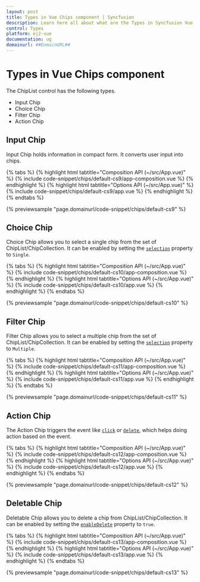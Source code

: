 ```yaml
---
layout: post
title: Types in Vue Chips component | Syncfusion
description: Learn here all about what are the Types in Syncfusion Vue Chips component of Syncfusion Essential JS 2 and more.
control: Types 
platform: ej2-vue
documentation: ug
domainurl: ##DomainURL##
---
```


# Types in Vue Chips component

The ChipList control has the following types.

* Input Chip
* Choice Chip
* Filter Chip
* Action Chip

## Input Chip

Input Chip holds information in compact form. It converts user input into chips.

{% tabs %}
{% highlight html tabtitle="Composition API (~/src/App.vue)" %}
{% include code-snippet/chips/default-cs9/app-composition.vue %}
{% endhighlight %}
{% highlight html tabtitle="Options API (~/src/App.vue)" %}
{% include code-snippet/chips/default-cs9/app.vue %}
{% endhighlight %}
{% endtabs %}
        
{% previewsample "page.domainurl/code-snippet/chips/default-cs9" %}

## Choice Chip

Choice Chip allows you to select a single chip from the set of ChipList/ChipCollection. It can be enabled by setting the [`selection`](https://ej2.syncfusion.com/vue/documentation/api/chips/#selection) property to `Single`.

{% tabs %}
{% highlight html tabtitle="Composition API (~/src/App.vue)" %}
{% include code-snippet/chips/default-cs10/app-composition.vue %}
{% endhighlight %}
{% highlight html tabtitle="Options API (~/src/App.vue)" %}
{% include code-snippet/chips/default-cs10/app.vue %}
{% endhighlight %}
{% endtabs %}
        
{% previewsample "page.domainurl/code-snippet/chips/default-cs10" %}

## Filter Chip

Filter Chip allows you to select a multiple chip from the set of ChipList/ChipCollection. It can be enabled by setting the [`selection`](https://ej2.syncfusion.com/vue/documentation/api/chips/#selection) property to `Multiple`.

{% tabs %}
{% highlight html tabtitle="Composition API (~/src/App.vue)" %}
{% include code-snippet/chips/default-cs11/app-composition.vue %}
{% endhighlight %}
{% highlight html tabtitle="Options API (~/src/App.vue)" %}
{% include code-snippet/chips/default-cs11/app.vue %}
{% endhighlight %}
{% endtabs %}
        
{% previewsample "page.domainurl/code-snippet/chips/default-cs11" %}

## Action Chip

The Action Chip triggers the event like [`click`](https://ej2.syncfusion.com/vue/documentation/api/chips/#click) or [`delete`](https://ej2.syncfusion.com/vue/documentation/api/chips/#delete), which helps doing action based on the event.

{% tabs %}
{% highlight html tabtitle="Composition API (~/src/App.vue)" %}
{% include code-snippet/chips/default-cs12/app-composition.vue %}
{% endhighlight %}
{% highlight html tabtitle="Options API (~/src/App.vue)" %}
{% include code-snippet/chips/default-cs12/app.vue %}
{% endhighlight %}
{% endtabs %}
        
{% previewsample "page.domainurl/code-snippet/chips/default-cs12" %}

## Deletable Chip

Deletable Chip allows you to delete a chip from ChipList/ChipCollection. It can be enabled by setting the [`enableDelete`](https://ej2.syncfusion.com/vue/documentation/api/chips/#enabledelete) property to `true`.

{% tabs %}
{% highlight html tabtitle="Composition API (~/src/App.vue)" %}
{% include code-snippet/chips/default-cs13/app-composition.vue %}
{% endhighlight %}
{% highlight html tabtitle="Options API (~/src/App.vue)" %}
{% include code-snippet/chips/default-cs13/app.vue %}
{% endhighlight %}
{% endtabs %}
        
{% previewsample "page.domainurl/code-snippet/chips/default-cs13" %}